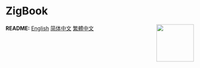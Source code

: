 # ZigBook

**README:**	[English](https://github.com/C-BJ/ZigBook/tree/main/README/README-English.md)	[简体中文](https://github.com/C-BJ/ZigBook/tree/main/README/README-简体中文.md)	[繁體中文](https://github.com/C-BJ/ZigBook/tree/main/README/README-繁體中文.md)[<img src="https://ziglang.org/zig-logo-light.svg" align="right" width="100">](https://ziglang.org)

